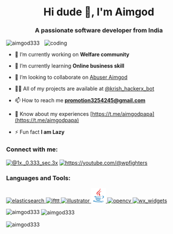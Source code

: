 <h1 align="center">Hi dude 👋, I'm Aimgod</h1>
<h3 align="center">A passionate software developer from India</h3>
<image align="right" alt="coding"width="400" src="https://user-images.githubusercontent.com/55389276/140866485-8fb1c876-9a8f-4d6a-98dc-08c4981eaf70.gif">

<p align="left"> <img src="https://komarev.com/ghpvc/?username=aimgod333&label=Profile%20views&color=0e75b6&style=flat" alt="aimgod333" /> </p>

- 🔭 I’m currently working on **Welfare community**

- 🌱 I’m currently learning **Online business skill**

- 👯 I’m looking to collaborate on [Abuser Aimgod](https://t.me/aimgodpapa)

- 👨‍💻 All of my projects are available at [@krish_hackerx_bot](@krish_hackerx_bot)

- 📫 How to reach me **promotion3254245@gmail.com**

- 📄 Know about my experiences [https://t.me/aimgodpapa](https://t.me/aimgodpapa)

- ⚡ Fun fact **I am Lazy**

<h3 align="left">Connect with me:</h3>
<p align="left">
<a href="https://instagram.com/@1x._0.333_sec.3x" target="blank"><img align="center" src="https://raw.githubusercontent.com/rahuldkjain/github-profile-readme-generator/master/src/images/icons/Social/instagram.svg" alt="@1x._0.333_sec.3x" height="30" width="40" /></a>
<a href="https://www.youtube.com/c/https://youtube.com/@wpfighters" target="blank"><img align="center" src="https://raw.githubusercontent.com/rahuldkjain/github-profile-readme-generator/master/src/images/icons/Social/youtube.svg" alt="https://youtube.com/@wpfighters" height="30" width="40" /></a>
</p>

<h3 align="left">Languages and Tools:</h3>
<p align="left"> <a href="https://www.elastic.co" target="_blank" rel="noreferrer"> <img src="https://www.vectorlogo.zone/logos/elastic/elastic-icon.svg" alt="elasticsearch" width="40" height="40"/> </a> <a href="https://ifttt.com/" target="_blank" rel="noreferrer"> <img src="https://www.vectorlogo.zone/logos/ifttt/ifttt-ar21.svg" alt="ifttt" width="40" height="40"/> </a> <a href="https://www.adobe.com/in/products/illustrator.html" target="_blank" rel="noreferrer"> <img src="https://www.vectorlogo.zone/logos/adobe_illustrator/adobe_illustrator-icon.svg" alt="illustrator" width="40" height="40"/> </a> <a href="https://www.java.com" target="_blank" rel="noreferrer"> <img src="https://raw.githubusercontent.com/devicons/devicon/master/icons/java/java-original.svg" alt="java" width="40" height="40"/> </a> <a href="https://opencv.org/" target="_blank" rel="noreferrer"> <img src="https://www.vectorlogo.zone/logos/opencv/opencv-icon.svg" alt="opencv" width="40" height="40"/> </a> <a href="https://www.wxwidgets.org/" target="_blank" rel="noreferrer"> <img src="https://upload.wikimedia.org/wikipedia/commons/b/bb/WxWidgets.svg" alt="wx_widgets" width="40" height="40"/> </a> </p>

<p><img align="left" src="https://github-readme-stats.vercel.app/api/top-langs?username=aimgod333&show_icons=true&locale=en&layout=compact" alt="aimgod333" /></p>

<p>&nbsp;<img align="center" src="https://github-readme-stats.vercel.app/api?username=aimgod333&show_icons=true&locale=en" alt="aimgod333" /></p>

<p><img align="center" src="https://github-readme-streak-stats.herokuapp.com/?user=aimgod333&" alt="aimgod333" /></p>
